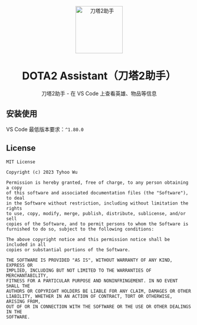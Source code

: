 <div align="center">
<img src="https://github.com/cnwutianhao/ide/assets/13990136/8ad2ddf4-5129-4ce2-8eb6-17d14e18ec9f" alt="刀塔2助手" width="128"/>

# DOTA2 Assistant（刀塔2助手）

刀塔2助手 - 在 VS Code 上查看英雄、物品等信息

</div>

## 安装使用

VS Code 最低版本要求：`^1.80.0`

## License

```
MIT License

Copyright (c) 2023 Tyhoo Wu

Permission is hereby granted, free of charge, to any person obtaining a copy
of this software and associated documentation files (the "Software"), to deal
in the Software without restriction, including without limitation the rights
to use, copy, modify, merge, publish, distribute, sublicense, and/or sell
copies of the Software, and to permit persons to whom the Software is
furnished to do so, subject to the following conditions:

The above copyright notice and this permission notice shall be included in all
copies or substantial portions of the Software.

THE SOFTWARE IS PROVIDED "AS IS", WITHOUT WARRANTY OF ANY KIND, EXPRESS OR
IMPLIED, INCLUDING BUT NOT LIMITED TO THE WARRANTIES OF MERCHANTABILITY,
FITNESS FOR A PARTICULAR PURPOSE AND NONINFRINGEMENT. IN NO EVENT SHALL THE
AUTHORS OR COPYRIGHT HOLDERS BE LIABLE FOR ANY CLAIM, DAMAGES OR OTHER
LIABILITY, WHETHER IN AN ACTION OF CONTRACT, TORT OR OTHERWISE, ARISING FROM,
OUT OF OR IN CONNECTION WITH THE SOFTWARE OR THE USE OR OTHER DEALINGS IN THE
SOFTWARE.
```
